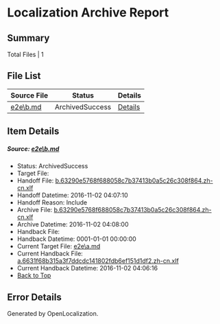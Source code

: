 # <a name='report-top'></a> Localization Archive Report

## Summary
 Total Files | 1

## File List
 Source File | Status | Details 
 ----------- | ------ | ------- 
 [e2e\b.md](https://github.com/OpenLocalizationTestOrg/ol-test0/blob/bfb26d106b33d9a0ee8e4744d1e60dff9af30bb1/e2e/b.md) | ArchivedSuccess | [Details](#507c14cd79ae1ba5cee5ebbca1d8e86f8011e2822)

## Item Details
##### <a name='507c14cd79ae1ba5cee5ebbca1d8e86f8011e2822'></a> Source: [e2e\b.md](https://github.com/OpenLocalizationTestOrg/ol-test0/blob/bfb26d106b33d9a0ee8e4744d1e60dff9af30bb1/e2e/b.md)
* Status: ArchivedSuccess
* Target File: 
* Handoff File: [b.63290e5768f688058c7b37413b0a5c26c308f864.zh-cn.xlf](https://github.com/OpenLocalizationTestOrg/ol-test0-handoff/blob/29df48c98e8a11390ac71f730a3fe554607062ec/ol-handoff/OpenLocalizationTestOrg/ol-test0-zhcn/yufeih/ht/b.63290e5768f688058c7b37413b0a5c26c308f864.zh-cn.xlf)
* Handoff Datetime: 2016-11-02 04:07:10
* Handoff Reason: Include
* Archive File: [b.63290e5768f688058c7b37413b0a5c26c308f864.zh-cn.xlf](https://github.com/OpenLocalizationTestOrg/ol-test0-handoff/blob/58d26e4ee5c4b871504a7e1336e1a24ce09a4347/ol-archive/OpenLocalizationTestOrg/ol-test0-zhcn/yufeih/ht/b.63290e5768f688058c7b37413b0a5c26c308f864.zh-cn.xlf)
* Archive Datetime: 2016-11-02 04:08:00
* Handback File: 
* Handback Datetime: 0001-01-01 00:00:00
* Current Target File: [e2e\a.md](https://github.com/OpenLocalizationTestOrg/ol-test0-zhcn/blob/e6ad8e2606824948d6b8185810750ed78012680f/e2e/a.md)
* Current Handback File: [a.6631f68b315a3f7ddcdc141802fdb6ef151d1df2.zh-cn.xlf](https://github.com/OpenLocalizationTestOrg/ol-test0-handback/blob/2b2e91d4b924746643fef7ec9ece8971224b4af6/ol-handback/OpenLocalizationTestOrg/ol-test0-zhcn/yufeih/ht/a.6631f68b315a3f7ddcdc141802fdb6ef151d1df2.zh-cn.xlf)
* Current Handback Datetime: 2016-11-02 04:06:16
* [Back to Top](#report-top)


## Error Details

Generated by OpenLocalization.
